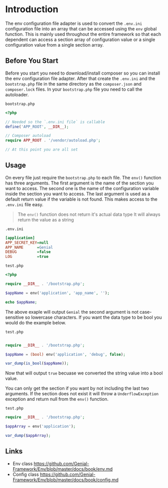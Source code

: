 # Introduction
The env configuration file adapter is used to convert the `.env.ini` configuration file into an array that can be accessed using the `env` global function. This is mainly used throughout the entire framework so that each dependent can access a section array of configuration value or a single configuration value from a single section array.

## Before You Start
Before you start you need to download/install composer so you can install the env configuration file adapter. After that create the `.env.ini` and the `bootstrap.php` file in the same directory as the `composer.json` and `composer.lock` files. In your `bootstrap.php` file you need to call the autoloader.

`bootstrap.php`
```php
<?php

// Needed so the `.env.ini file` is callable
define('APP_ROOT', __DIR__);

// Composer autoload
require APP_ROOT . '/vendor/autoload.php';

// At this point you are all set

```
## Usage
On every file just require the `bootstrap.php` to each file. The `env()` function has three arguments. The first argument is the name of the section you want to access. The second one is the name of the configuration variable inside the section you want to access. The last argument is used as a default return value if the variable is not found. This makes access to the `.env.ini` file easy.

> The `env()` function does not return it's actual data type
> It will always return the value as a string

`.env.ini`
```ini
[application]
APP_SECRET_KEY=null
APP_NAME      =Genial
DEBUG         =false
LOG           =true

```


`test.php`
```php
<?php

require __DIR__ . '/bootstrap.php';

$appName = env('application', 'app_name', '');

echo $appName;

```
The above exaple will output `Genial` the second argument is not case-sensitive so lowercase characters. If you want the data type to be bool you would do the example below.

`test.php`
```php

require __DIR__ . '/bootstrap.php';

$appName = (bool) env('application', 'debug', false);

var_dump(is_bool($appName));

```
Now that will output `true` becuase we converted the string value into a bool value.

You can only get the section if you want by not including the last two arguments. If the section does not exist it will throw a `UnderflowException` exception and return null from the `env()` function.

`test.php`
```php
require __DIR__ . '/bootstrap.php';

$appArray = env('application');

var_dump($appArray);

```
## Links
- Env class https://github.com/Genial-Framework/Env/blob/master/docs/book/env.md
- Config class https://github.com/Genial-Framework/Env/blob/master/docs/book/config.md


